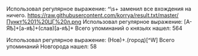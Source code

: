Использовал регулярное выражение: ^\s+ заменил все вхождения на ничего.
https://raw.githubusercontent.com/korrya/result.txt/master/Пункт%201%20ЦГ%20л.png
Использовал регулярное выражение: [А-ЯѢ]+[а-яѣ]+(слав)[а-яѣ]+ Всего упоминаний о князьях нашел: 564

Использовал регулярное выражение: (Нов)+.(город)[^W] Всего упоминаний Новгорода нашел: 58
